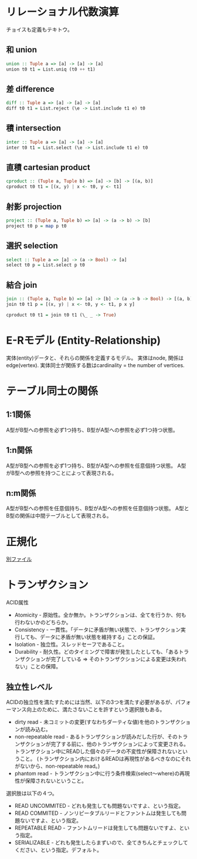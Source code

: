 # リレーショナル代数演算
チョイスも定義もテキトウ。

## 和 union
```haskell
union :: Tuple a => [a] -> [a] -> [a]
union t0 t1 = List.uniq (t0 ++ t1)
```

## 差 difference
```haskell
diff :: Tuple a => [a] -> [a] -> [a]
diff t0 t1 = List.reject (\e -> List.include t1 e) t0
```

## 積 intersection
```haskell
inter :: Tuple a => [a] -> [a] -> [a]
inter t0 t1 = List.select (\e -> List.include t1 e) t0
```

## 直積 cartesian product
```haskell
cproduct :: (Tuple a, Tuple b) => [a] -> [b] -> [(a, b)]
cproduct t0 t1 = [(x, y) | x <- t0, y <- t1]
```

## 射影 projection
```haskell
project :: (Tuple a, Tuple b) => [a] -> (a -> b) -> [b]
project t0 p = map p t0
```

## 選択 selection
```haskell
select :: Tuple a => [a] -> (a -> Bool) -> [a]
select t0 p = List.select p t0
```

## 結合 join
```haskell
join :: (Tuple a, Tuple b) => [a] -> [b] -> (a -> b -> Bool) -> [(a, b)]
join t0 t1 p = [(x, y) | x <- t0, y <- t1, p x y]

cproduct t0 t1 = join t0 t1 (\_ _ -> True)
```

# E-Rモデル (Entity-Relationship)
実体(entity)データと、それらの関係を定義するモデル。
実体はnode, 関係はedge(vertex). 実体同士が関係する数はcardinality = the number of vertices.

# テーブル同士の関係

## 1:1関係
A型がB型への参照を必ず1つ持ち、B型がA型への参照を必ず1つ持つ状態。

## 1:n関係
A型がB型への参照を必ず1つ持ち、B型がA型への参照を任意個持つ状態。
A型がB型への参照を持つことによって表現される。

## n:m関係
A型がB型への参照を任意個持ち、B型がA型への参照を任意個持つ状態。
A型とB型の関係は中間テーブルとして表現される。

# 正規化
[別ファイル](./normalization.md)

# トランザクション
ACID属性

* Atomicity - 原始性。全か無か。トランザクションは、全てを行うか、何も行わないかのどちらか。
* Consistency - 一貫性。「データに矛盾が無い状態で、トランザクション実行しても、データに矛盾が無い状態を維持する」ことの保証。
* Isolation - 独立性。スレッドセーフであること。
* Durability - 耐久性。どのタイミングで障害が発生したとしても、「あるトランザクションが完了している => そのトランザクションによる変更は失われない」ことの保障。

## 独立性レベル

ACIDの独立性を満たすためには当然、以下の3つを満たす必要があるが、パフォーマンス向上のために、満たさないことを許すという選択肢もある。

* dirty read - 未コミットの変更(すなわちダーティな値)を他のトランザクションが読み込む。
* non-repeatable read - あるトランザクションが読みだした行が、そのトランザクションが完了する前に、他のトランザクションによって変更される。トランザクション中にREADした個々のデータの不変性が保障されないということ。
(トランザクション内におけるREADは再現性があるべきなのにそれがないから、non-repeatable read。)
* phantom read - トランザクション中に行う条件検索(select～where)の再現性が保障されないということ。

選択肢は以下の４つ。
* READ UNCOMMITED - どれも発生しても問題ないですよ、という指定。
* READ COMMITED - ノンリピータブルリードとファントムは発生しても問題ないですよ、という指定。
* REPEATABLE READ - ファントムリードは発生しても問題ないですよ、という指定。
* SERIALIZABLE - どれも発生したらまずいので、全てきちんとチェックしてください、という指定。デフォルト。
